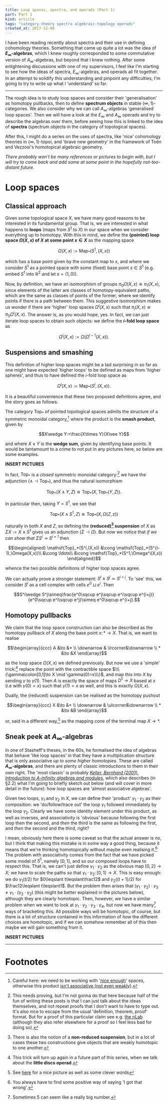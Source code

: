 ```yaml
---
title: Loop spaces, spectra, and operads (Part 1)
part: Part 1
kind: article
tags: "category-theory spectra algebraic-topology operads"
created_at: 2017-12-08
---
```


I have been reading recently about spectra and their use in defining cohomology theories. Something that came up quite a lot was the idea of **$E_\infty$-algebras**, which I knew roughly corresponded to some commutative version of $A_\infty$-algebras, but beyond that I knew nothing. After some enlightening discussions with one of my supervisors, I feel like I'm starting to see how the ideas of spectra, $E_\infty$-algebras, and operads all fit together. In an attempt to solidify this understanding and pinpoint any difficulties, I'm going to try to write up what I 'understand' so far.

<!-- more -->

---

The rough idea is to study loop spaces and consider their 'generalisation' as homotopy pullbacks, then to define **spectrum objects** in stable $(\infty,1)$-categories.  We also consider why we can call $A_\infty$-algebras 'generalised loop spaces'.
Then we will have a look at the $E_\infty$ and $A_\infty$ operads and try to describe the algebras over them, before seeing how this is linked to the idea of **spectra** (spectrum objects in the category of topological spaces).

After this, I might do a series on the uses of spectra, like 'nice' cohomology theories in $(\infty,1)$-topoi, and 'brave new geometry' in the framework of Toën and Vezzosi's homotopical algebraic geometry.

_There probably won't be many references or pictures to begin with, but I will try to come back and add some at some point in the hopefully not-too-distant future._

# Loop spaces

## Classical approach

Given some topological space $X$, we have many good reasons to be interested in its fundamental group. That is, we are interested in what happens to **loops** (maps from $S^1$ to $X$) in our space when we consider everything up to homotopy. With this in mind, we define the **(pointed) loop space $\Omega(X,x)$ of $X$ at some point $x\in X$** as the mapping space

$$\Omega(X,x):=\mathrm{Map}_*\big(S^1,(X,x)\big)$$

which has a base point given by the constant map to $x$, and where we consider $S^1$ as a pointed space with some (fixed) base point $s\in S^1$ (e.g. embed $S^1$ into $\mathbb{R}^2$ and let $s=(1,0)$).

Now, by definition, we have an isomorphism of groups $\pi_0\Omega(X,x)\cong\pi_1(X,x)$, since elements of the latter are classes of homotopy-equivalent paths, which are the same as classes of points of the former, where we identify points if there is a path between them.
This suggestive isomorphism makes us wonder if there are 'higher' loop spaces $\Omega^i(X,x)$ such that $\pi_i(X,x)\cong\pi_0\Omega^i(X,x)$.
The answer is, as you would hope, yes.
In fact, we can just iterate loop spaces to obtain such objects: we define the **$i$-fold loop space** as

$$\Omega^i(X,x):=\Omega\big(\Omega^{i-1}(X,x)\big).$$

## Suspensions and smashing

This definition of higher loop spaces might be a tad surprising in so far as one might have expected 'higher loops' to be defined as maps from 'higher spheres', and thus to have defined the $i$-fold loop space as

$$\Omega^i(X,x):=\mathrm{Map}_*\big(S^i,(X,x)\big).$$

It is a beautiful convenience that these two proposed definitions agree, and the story goes as follows.

The category $\mathsf{Top}_*$ of pointed topological spaces admits the structure of a symmetric monoidal category,[^1] where the product is the **smash product**, given by

$$X\wedge Y:=\frac{X\times Y}{X\vee Y}$$

and where $X\vee Y$ is the **wedge sum**, given by identifying base points.
It would be tantamount to a crime to not put in any pictures here, so below are some examples.

**INSERT PICTURES**

In fact, $\mathsf{Top}_*$ is a *closed* symmetric monoidal category:[^2] we have the adjunction $(\wedge\dashv\mathsf{Top}_*)$, and thus the natural isomorphism

$$\mathsf{Top}_*(X\wedge Y, Z)\cong\mathsf{Top}_*(X,\mathsf{Top}_*(Y,Z)).$$

In particular then, taking $Y=S^1$, we see that

$$\mathsf{Top}_*(X\wedge S^1, Z)\cong\mathsf{Top}_*(X,\Omega(Z,z))$$

naturally in both $X$ and $Z$, so defining the **(reduced)[^3] suspension** of $X$ as $\Sigma X:=X\wedge S^1$ gives us an adjunction $(\Sigma\dashv\Omega)$.
But now we notice that _if we can show that $\Sigma S^i\simeq S^{i+1}$_ then

$$\begin{aligned}
    \mathsf{Top}_*(S^i,(X,x)) &\cong \mathsf{Top}_*(S^{i-1},\Omega(X,x))\\
    &\cong \ldots\\
    &\cong \mathsf{Top}_*(S^1,\Omega^i(X,x))
\end{aligned}$$

whence the two possible definitions of higher loop spaces agree.

We can actually prove a stronger statement: $S^i\wedge S^j\simeq S^{i+j}$.
To 'see' this, we consider $S^i$ as a cell complex with cells $e^0\sqcup e^i$.
Then

$$S^i\wedge S^j\simeq\frac{e^0\sqcup e^j\sqcup e^i\sqcup e^{i+j}}{e^0\sqcup e^i\sqcup e^j}\simeq e^0\sqcup e^{i+j}.$$

## Homotopy pullbacks

We claim that the loop space construction can also be described as the homotopy pullback of $X$ along the base point $x\colon*\to X$. That is, we want to realise

$$\begin{array}{ccc}
    A &\to &* \\
    \downarrow & \lrcorner&\downarrow \\
    * &\to &X
\end{array}$$

as the loop space $\Omega(X,x)$ we defined previously.
But now we use a 'simple' trick:[^4] replace the point with the contractible space $\\\{\gamma\colon[0,1]\to X \mid \gamma(0)=x\\\}$, and map this into $X$ by sending $\gamma$ to $\gamma(1)$. Then $A$ is exactly the space of maps $D^1\to X$ based at $x$ (i.e with $\gamma(0)=x$) such that $\gamma(1)=x$ as well, and this is exactly $\Omega(X,x)$.

Dually, the (reduced) suspension can be realised as the homotopy pushout

$$\begin{array}{ccc}
    X &\to &* \\
    \downarrow & \ulcorner&\downarrow \\
    * &\to &B
\end{array}$$

or, said in a different way,[^5] as the mapping cone of the terminal map $X\to *$.

## Sneak peek at $A_\infty$-algebras

In one of Stasheff's theses, in the 60s, he formalised the idea of algebras that behave 'like loop spaces' in that they have a multiplication structure that is only associative _up to some higher homotopies_. These are called **$A_\infty$-algebras**, and there are plenty of classic introductions to them in their own right. The 'most classic' is probably _[Keller, Bernhard (2001). Introduction to A-infinity algebras and modules](https://arxiv.org/abs/math/9910179)_, which also describes (in §2.2) what I'm going to briefly sketch out below (and will cover in more detail in the future): how loop spaces are 'almost associative algebras'.

Given two loops, $\gamma_1$ and $\gamma_2$ in $X$, we can define their 'product' $\gamma_1\cdot\gamma_2$ as their composition: we 'do/follow/trace out' the loop $\gamma_1$ followed immediately by the loop $\gamma_2$. Clearly we have some identity element under this product, as well as inverses, and associativity is 'obvious' because following the first loop then the second, and _then_ the third is the same as following the first, and _then_ the second and the third, right?

I mean, obviously here there is some caveat so that the actual answer is _no_, but I think that making this mistake is in some way a good thing, because it means that we're thinking homotopically without maybe even realising it.[^6] The problem with associativity comes from the fact that we have picked some model of $S^1$, namely $[0,1]$, and so our composed loops have to respect this. That is, we can't just define $\gamma_1\cdot\gamma_2$ as the obvious map $[0,2]\to X$; we have to scale the paths so that $\gamma_1\cdot\gamma_2\colon[0,1]\to X$. This is easy enough: we do $\gamma_1(t/2)$ for $0\leqslant t\leqslant\frac12$ and $\gamma_2((t+1)/2)$ for $\frac12\leqslant t\leqslant1$.
But the problem then arises that $(\gamma_1\cdot\gamma_2)\cdot\gamma_3\neq\gamma_1\cdot(\gamma_2\cdot\gamma_2)$ (this might be better explained in the pictures below), although they are clearly homotopic. Then, however, we have a similar problem when we want to look at $\gamma_1\cdot\gamma_2\cdot\gamma_3\cdot\gamma_4$, but now we have many[^7] ways of bracketing this. All possible ways will be homotopic, of course, but there is a lot of structure contained in this information of _how_ the different choices are homotopic, and if we can somehow remember all of this then maybe we will gain something from it.

**INSERT PICTURES**

---

# Footnotes

[^1]: Careful here: we need to be working with '[nice enough](https://ncatlab.org/nlab/show/convenient+category+of+topological+spaces)' spaces, otherwise this product [isn't associative (not even weakly)](https://mathoverflow.net/a/76594/73622).
[^2]: This needs proving, but I'm not gonna do that here because half of the fun of writing these posts is that I can just talk about the ideas themselves, and not repeat proofs that I don't want to have to type out. It's also nice to escape from the usual 'definition, theorem, proof' format. But for a proof of this particular claim see e.g. [the nLab](https://ncatlab.org/nlab/show/pointed+object#ClosedMonoidalStructure) (although they also refer elsewhere for a proof so I feel less bad for doing so).
[^3]: There is also the notion of a **non-reduced suspension**, but in a lot of cases these two constructions give objects that are weakly homotopic to one another.
[^4]: This trick will turn up again in a future part of this series, when we talk about the **little discs operad**.
[^5]: See [here](https://ncatlab.org/nlab/show/mapping+cone#idea) for a nice picture as well as some clever words
[^6]: You always have to find some positive way of saying 'I got that wrong'.
[^7]: Sometimes 5 can seem like a really big number.